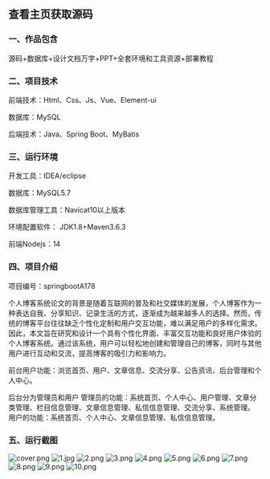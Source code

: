  
## 查看主页获取源码


### 一、作品包含

源码+数据库+设计文档万字+PPT+全套环境和工具资源+部署教程

### 二、项目技术

前端技术：Html、Css、Js、Vue、Element-ui

数据库：MySQL

后端技术：Java、Spring Boot、MyBatis

  

### 三、运行环境

开发工具：IDEA/eclipse

数据库：MySQL5.7

数据库管理工具：Navicat10以上版本

环境配置软件： JDK1.8+Maven3.6.3

前端Nodejs：14


### 四、项目介绍
项目编号：springbootA178

个人博客系统论文的背景是随着互联网的普及和社交媒体的发展，个人博客作为一种表达自我、分享知识、记录生活的方式，逐渐成为越来越多人的选择。然而，传统的博客平台往往缺乏个性化定制和用户交互功能，难以满足用户的多样化需求。因此，本文旨在研究和设计一个具有个性化界面、丰富交互功能和良好用户体验的个人博客系统。通过该系统，用户可以轻松地创建和管理自己的博客，同时与其他用户进行互动和交流，提高博客的吸引力和影响力。

前台用户功能：浏览首页、用户、文章信息、交流分享、公告资讯、后台管理和个人中心。

后台分为管理员和用户
管理员的功能：系统首页、个人中心、用户管理、文章分类管理、栏目信息管理、文章信息管理、私信信息管理、交流分享、系统管理。
用户的功能：系统首页、个人中心、文章信息管理、私信信息管理。

### 五、运行截图

![cover.png](./cover.png)
![1.jpg](./1.jpg)
![2.png](./2.png)
![3.png](./3.png)
![4.png](./4.png)
![5.png](./5.png)
![6.png](./6.png)
![7.png](./7.png)
![8.png](./8.png)
![9.png](./9.png)
![10.png](./10.png)




  
